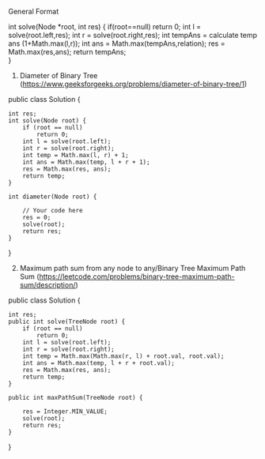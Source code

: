 General Format

int solve(Node *root, int res)
{
   if(root==null)
     return 0; 
   int l = solve(root.left,res);
   int r = solve(root.right,res);
   int tempAns = calculate temp ans (1+Math.max(l,r));
   int ans = Math.max(tempAns,relation);
   res = Math.max(res,ans);
   return tempAns;   
}


1. Diameter of Binary Tree (https://www.geeksforgeeks.org/problems/diameter-of-binary-tree/1)

public class Solution {
	
	int res;
	int solve(Node root) {
		if (root == null)
			return 0;
		int l = solve(root.left);
		int r = solve(root.right);
		int temp = Math.max(l, r) + 1;
		int ans = Math.max(temp, l + r + 1);
		res = Math.max(res, ans);
		return temp;
	}

	int diameter(Node root) {

		// Your code here
		res = 0;
		solve(root);
		return res;
	}
}

2. Maximum path sum from any node to any/Binary Tree Maximum Path Sum
 (https://leetcode.com/problems/binary-tree-maximum-path-sum/description/)


public class Solution {
	
	int res;
	public int solve(TreeNode root) {
		if (root == null)
			return 0;
		int l = solve(root.left);
		int r = solve(root.right);
		int temp = Math.max(Math.max(r, l) + root.val, root.val);
		int ans = Math.max(temp, l + r + root.val);
		res = Math.max(res, ans);
		return temp;
	}

	public int maxPathSum(TreeNode root) {

		res = Integer.MIN_VALUE;
		solve(root);
		return res;
	}
}